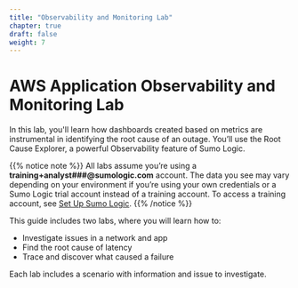 ```yaml
---
title: "Observability and Monitoring Lab"
chapter: true
draft: false
weight: 7
---
```


# AWS Application Observability and Monitoring Lab

In this lab, you'll learn how dashboards created based on metrics are instrumental in identifying the root cause of an outage. You’ll use the Root Cause Explorer, a powerful Observability feature of Sumo Logic.

{{% notice note %}}
All labs assume you’re using a **training+analyst###@sumologic.com** account. The data you see may vary depending on your environment if you’re using your own credentials or a Sumo Logic trial account instead of a training account. To access a training account, see [Set Up Sumo Logic](/030_self_guided_setup/38_sumo_setup.html).
{{% /notice %}}

This guide includes two labs, where you will learn how to:

- Investigate issues in a network and app
- Find the root cause of latency
- Trace and discover what caused a failure

Each lab includes a scenario with information and issue to investigate.

